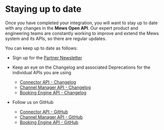 # Staying up to date

Once you have completed your integration, you will want to stay up to date with any changes in the __Mews Open API__.
Our expert product and engineering teams are constantly working to improve and extend the Mews system and its APIs, so there are regular updates.

You can keep up to date as follows:

* Sign up for the [Partner Newsletter](https://www.mews.com/en/partners-newsletter-subscription)
* Keep an eye on the Changelog and associated Deprecations for the individual APIs you are using
  * [Connector API - Changelog](https://mews-systems.gitbook.io/connector-api/changelog)
  * [Channel Manager API - Changelog](https://mews-systems.gitbook.io/channel-manager-api/changelog)
  * [Booking Engine API - Changelog](https://mews-systems.gitbook.io/booking-engine-guide/changelog)
  
* Follow us on GitHub
  * [Connector API - GitHub](https://github.com/MewsSystems/gitbook-connector-api)
  * [Channel Manager API - GitHub](https://github.com/MewsSystems/gitbook-channel-manager-api)
  * [Booking Engine API - GitHub](https://github.com/MewsSystems/gitbook-booking-engine)
